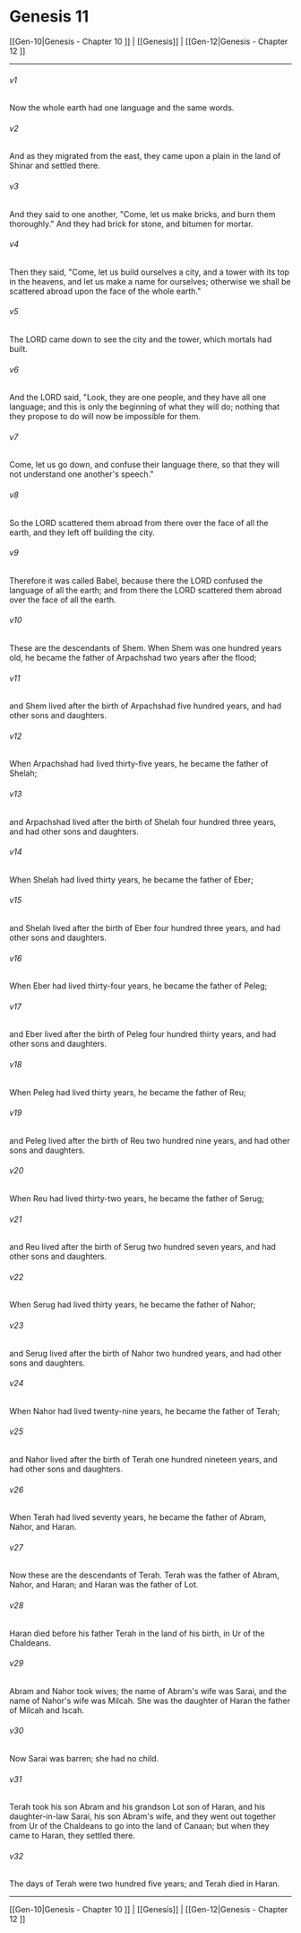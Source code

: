 # Genesis 11

[[Gen-10|Genesis - Chapter 10 ]] | [[Genesis]] | [[Gen-12|Genesis - Chapter 12 ]]
***

###### v1
Now the whole earth had one language and the same words.
###### v2
And as they migrated from the east, they came upon a plain in the land of Shinar and settled there.
###### v3
And they said to one another, "Come, let us make bricks, and burn them thoroughly." And they had brick for stone, and bitumen for mortar.
###### v4
Then they said, "Come, let us build ourselves a city, and a tower with its top in the heavens, and let us make a name for ourselves; otherwise we shall be scattered abroad upon the face of the whole earth."
###### v5
The LORD came down to see the city and the tower, which mortals had built.
###### v6
And the LORD said, "Look, they are one people, and they have all one language; and this is only the beginning of what they will do; nothing that they propose to do will now be impossible for them.
###### v7
Come, let us go down, and confuse their language there, so that they will not understand one another's speech."
###### v8
So the LORD scattered them abroad from there over the face of all the earth, and they left off building the city.
###### v9
Therefore it was called Babel, because there the LORD confused the language of all the earth; and from there the LORD scattered them abroad over the face of all the earth.
###### v10
These are the descendants of Shem. When Shem was one hundred years old, he became the father of Arpachshad two years after the flood;
###### v11
and Shem lived after the birth of Arpachshad five hundred years, and had other sons and daughters.
###### v12
When Arpachshad had lived thirty-five years, he became the father of Shelah;
###### v13
and Arpachshad lived after the birth of Shelah four hundred three years, and had other sons and daughters.
###### v14
When Shelah had lived thirty years, he became the father of Eber;
###### v15
and Shelah lived after the birth of Eber four hundred three years, and had other sons and daughters.
###### v16
When Eber had lived thirty-four years, he became the father of Peleg;
###### v17
and Eber lived after the birth of Peleg four hundred thirty years, and had other sons and daughters.
###### v18
When Peleg had lived thirty years, he became the father of Reu;
###### v19
and Peleg lived after the birth of Reu two hundred nine years, and had other sons and daughters.
###### v20
When Reu had lived thirty-two years, he became the father of Serug;
###### v21
and Reu lived after the birth of Serug two hundred seven years, and had other sons and daughters.
###### v22
When Serug had lived thirty years, he became the father of Nahor;
###### v23
and Serug lived after the birth of Nahor two hundred years, and had other sons and daughters.
###### v24
When Nahor had lived twenty-nine years, he became the father of Terah;
###### v25
and Nahor lived after the birth of Terah one hundred nineteen years, and had other sons and daughters.
###### v26
When Terah had lived seventy years, he became the father of Abram, Nahor, and Haran.
###### v27
Now these are the descendants of Terah. Terah was the father of Abram, Nahor, and Haran; and Haran was the father of Lot.
###### v28
Haran died before his father Terah in the land of his birth, in Ur of the Chaldeans.
###### v29
Abram and Nahor took wives; the name of Abram's wife was Sarai, and the name of Nahor's wife was Milcah. She was the daughter of Haran the father of Milcah and Iscah.
###### v30
Now Sarai was barren; she had no child.
###### v31
Terah took his son Abram and his grandson Lot son of Haran, and his daughter-in-law Sarai, his son Abram's wife, and they went out together from Ur of the Chaldeans to go into the land of Canaan; but when they came to Haran, they settled there.
###### v32
The days of Terah were two hundred five years; and Terah died in Haran.

***

[[Gen-10|Genesis - Chapter 10 ]] | [[Genesis]] | [[Gen-12|Genesis - Chapter 12 ]]
